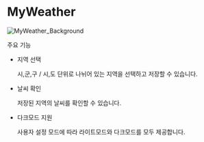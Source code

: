 # MyWeather

![MyWeather_Background](https://github.com/chaen805/MyWeather/assets/96675556/e4a895f6-a74a-4ed6-9259-487ed79a527f)

주요 기능
- 지역 선택
    
    시,군,구 / 시,도 단위로 나뉘어 있는 지역을 선택하고 저장할 수 있습니다.
    
- 날씨 확인
    
    저장된 지역의 날씨를 확인할 수 있습니다.
    
- 다크모드 지원
    
    사용자 설정 모드에 따라 라이트모드와 다크모드를 모두 제공합니다.